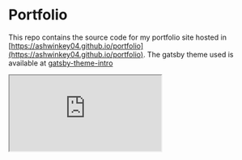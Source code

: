 # Portfolio

This repo contains the source code for my portfolio site hosted in [https://ashwinkey04.github.io/portfolio](https://ashwinkey04.github.io/portfolio). The gatsby theme used is available at [gatsby-theme-intro](https://github.com/wkocjan/gatsby-theme-intro)

<iframe src="https://ashwinkey04.github.io/portfolio" title="Preview"></iframe>
